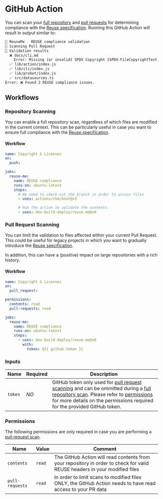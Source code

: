 <!-- 
SPDX-FileCopyrightText: 2023 Kevin de Jong <monkaii@hotmail.com>

SPDX-License-Identifier: GPL-3.0-or-later
-->

# GitHub Action

You can scan your [full repository](#repository-scanning) and [pull requests](#pull-request-scanning) for determining compliance with the [Reuse specification]. Running this GitHub Action will result in output similar to:

```sh
📄 ReuseMe - REUSE compliance validation
🔎 Scanning Pull Request
📝 Validation results
  ❌ docs/cli.md
    Error: Missing (or invalid) SPDX Copyright (SPDX-FileCopyrightText) and License (SPDX-License-Identifier) statements.
  ✅ lib/action/index.js
  ✅ lib/cli/index.js
  ✅ lib/probot/index.js
  ✅ src/datasources.ts
Error: ❌ Found 2 REUSE compliance issues.
```

## Workflows

### Repository Scanning

You can enable a full repository scan, regardless of which files are modified in the current context. This can be particularly useful in case you want to ensure full compliance with the [Reuse specification].

#### Workflow

```yaml
name: Copyright & Licenses
on:
  push:

jobs:
  reuse-me:
    name: REUSE compliance
    runs-on: ubuntu-latest
    steps:
      # We need to check-out the branch in order to access files
      - uses: actions/checkout@v3

      # Run the action to validate the contents
      - uses: dev-build-deploy/reuse-me@v0
```

### Pull Request Scanning

You can limit the validation to files affected within your current Pull Request. This could be useful for legacy projects in which you want to gradually introduce the [Reuse specification].

In addition, this can have a (positive) impact on large repositories with a rich history.

#### Workflow

```yaml
name: Copyright & Licenses
on:
  pull_request:

permissions:
  contents: read
  pull-requests: read

jobs:
  reuse-me:
    name: REUSE compliance
    runs-on: ubuntu-latest
    steps:
      - uses: dev-build-deploy/reuse-me@v0
        with:
          token: ${{ github.token }}
```

### Inputs

| Name | Required | Description |
| --- | --- | --- |
| `token` | *NO* | GitHub token only used for [pull request scanning](#pull-request-scanning) and can be ommitted during a [full repository scan](#repository-scanning). Please refer to [permissions](#permissions) for more details on the permissions required for the provided GitHub token. |

### Permissions

The following permissions are only required in case you are performing a [pull request scan](#pull-request-scanning).

| Name | Value | Comment |
| --- | --- | --- |
| `contents` | `read` | The GitHub Action will read contents from your repository in order to check for valid REUSE headers in your modified files |
| `pull-requests` | `read` | In order to limit scans to modified files ONLY, the GitHub Action needs to have read access to your PR data |

[Reuse specification]: https://reuse.software/spec/